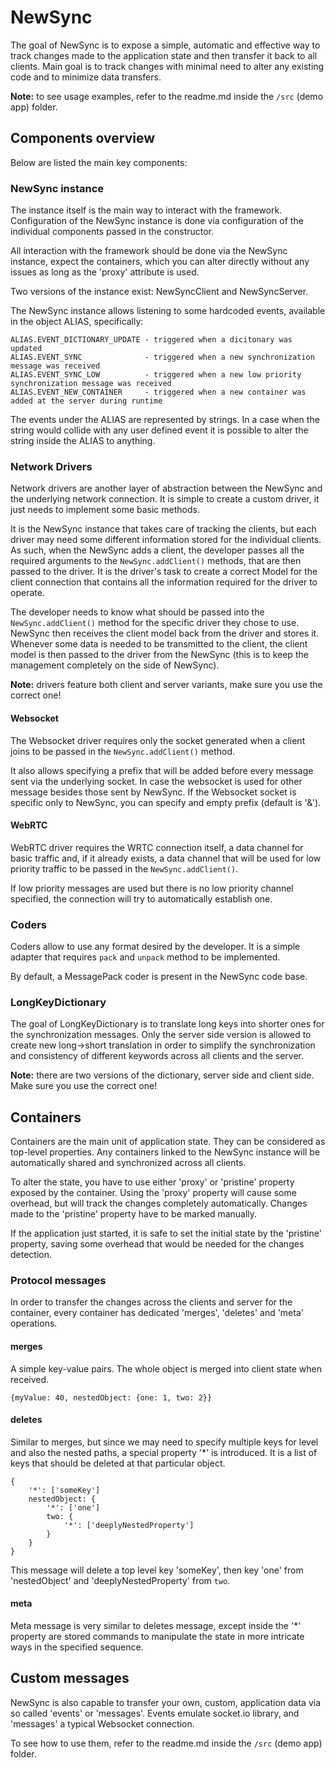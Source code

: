 # NewSync
The goal of NewSync is to expose a simple, automatic and effective way to track changes made to the application state and then
transfer it back to all clients. Main goal is to track changes with minimal need to alter any existing code and to
minimize data transfers.

**Note:** to see usage examples, refer to the readme.md inside the `/src` (demo app) folder.

## Components overview
Below are listed the main key components:
### NewSync instance
The instance itself is the main way to interact with the framework. Configuration of the NewSync instance is done
via configuration of the individual components passed in the constructor.

All interaction with the framework should be done via the NewSync instance, expect the containers, which you can alter
directly without any issues as long as the 'proxy' attribute is used.

Two versions of the instance exist: NewSyncClient and NewSyncServer.

The NewSync instance allows listening to some hardcoded events, available in the object ALIAS, specifically:
```
ALIAS.EVENT_DICTIONARY_UPDATE - triggered when a dicitonary was updated
ALIAS.EVENT_SYNC              - triggered when a new synchronization message was received
ALIAS.EVENT_SYNC_LOW          - triggered when a new low priority synchronization message was received
ALIAS.EVENT_NEW_CONTAINER     - triggered when a new container was added at the server during runtime
```
The events under the ALIAS are represented by strings. In a case when the string would collide with any user defined event
it is possible to alter the string inside the ALIAS to anything.
### Network Drivers
Network drivers are another layer of abstraction between the NewSync and the underlying network connection. It is simple
to create a custom driver, it just needs to implement some basic methods.

It is the NewSync instance that takes care of tracking the clients, but each driver may need some different information
stored for the individual clients. As such, when the NewSync adds a client, the developer passes all the required
arguments to the `NewSync.addClient()` methods, that are then passed to the driver. It is the driver's task to create
a correct Model for the client connection that contains all the information required for the driver to operate.

The developer needs to know what should be passed into the `NewSync.addClient()` method for the specific driver they
chose to use. NewSync then receives the client model back from the driver and stores it. Whenever some data is needed
to be transmitted to the client, the client model is then passed to the driver from the NewSync (this is to keep the 
management completely on the side of NewSync).

**Note:** drivers feature both client and server variants, make sure you use the correct one!
#### Websocket
The Websocket driver requires only the socket generated when a client joins to be passed in the `NewSync.addClient()` method.

It also allows specifying a prefix that will be added before every message sent via the underlying socket. In case 
the websocket is used for other message besides those sent by NewSync. If the Websocket socket is specific only to 
NewSync, you can specify and empty prefix (default is '&').
#### WebRTC
WebRTC driver requires the WRTC connection itself, a data channel for basic traffic and, if it already exists, a data
channel that will be used for low priority traffic to be passed in the `NewSync.addClient()`.

If low priority messages are used but there is no low priority channel specified, the connection will try to automatically
establish one.

### Coders
Coders allow to use any format desired by the developer. It is a simple adapter that requires `pack` and `unpack` method
to be implemented.

By default, a MessagePack coder is present in the NewSync code base.
### LongKeyDictionary
The goal of LongKeyDictionary is to translate long keys into shorter ones for the synchronization messages. Only the
server side version is allowed to create new long->short translation in order to simplify the synchronization and consistency
of different keywords across all clients and the server.

**Note:** there are two versions of the dictionary, server side and client side. Make sure you use the correct one!

## Containers
Containers are the main unit of application state. They can be considered as top-level properties. Any containers
linked to the NewSync instance will be automatically shared and synchronized across all clients.

To alter the state, you have to use either 'proxy' or 'pristine' property exposed by the container. Using the 'proxy'
property will cause some overhead, but will track the changes completely automatically. Changes made to the 'pristine'
property have to be marked manually.

If the application just started, it is safe to set the initial state by the 'pristine' property, saving some overhead
that would be needed for the changes detection.

### Protocol messages
In order to transfer the changes across the clients and server for the container, every container has dedicated
'merges', 'deletes' and 'meta' operations.
#### merges
A simple key-value pairs. The whole object is merged into client state when received.
```
{myValue: 40, nestedObject: {one: 1, two: 2}}
```
#### deletes
Similar to merges, but since we may need to specify multiple keys for level and also the nested paths, a special
property '*' is introduced. It is a list of keys that should be deleted at that particular object.
```
{
    '*': ['someKey']
    nestedObject: {
        '*': ['one']
        two: {
            '*': ['deeplyNestedProperty']
        }
    }
}
```
This message will delete a top level key 'someKey', then key 'one' from 'nestedObject' and 'deeplyNestedProperty' from
`two`.
#### meta
Meta message is very similar to deletes message, except inside the '*' property are stored commands to manipulate the
state in more intricate ways in the specified sequence.

## Custom messages
NewSync is also capable to transfer your own, custom, application data via so called 'events' or 'messages'. Events
emulate socket.io library, and 'messages' a typical Websocket connection.

To see how to use them, refer to the readme.md inside the `/src` (demo app) folder.
